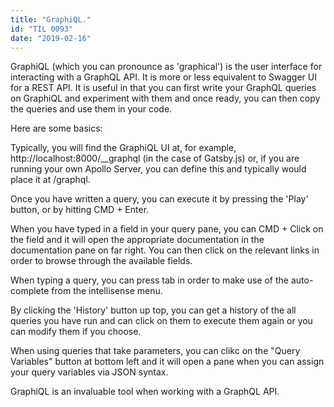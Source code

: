 ```yaml
---
title: "GraphiQL."
id: "TIL 0093"
date: "2019-02-16"
---
```


GraphiQL (which you can pronounce as 'graphical') is the user interface for interacting with a GraphQL API. It is more or less equivalent to Swagger UI for a REST API. It is useful in that you can first write your GraphQL queries on GraphiQL and experiment with them and once ready, you can then copy the queries and use them in your code. 

Here are some basics: 

Typically, you will find the GraphiQL UI at, for example, http://localhost:8000/__graphql (in the case of Gatsby.js) or, if you are running your own Apollo Server, you can define this and typically would place it at /graphql. 

Once you have written a query, you can execute it by pressing the 'Play' button, or by hitting CMD + Enter.


When you have typed in a field in your query pane, you can CMD + Click on the field and it will open the appropriate documentation in the documentation pane on far right. You can then click on the relevant links in order to browse through the available fields. 


When typing a query, you can press tab in order to make use of the auto-complete from the intellisense menu. 


By clicking the 'History' button up top, you can get a history of the all queries you have run and can click on them to execute them again or you can modify them if you choose. 


When using queries that take parameters, you can clikc on the "Query Variables" button at bottom left and it will open a pane when you can assign your query variables via JSON syntax. 


GraphiQL is an invaluable tool when working with a GraphQL API. 
